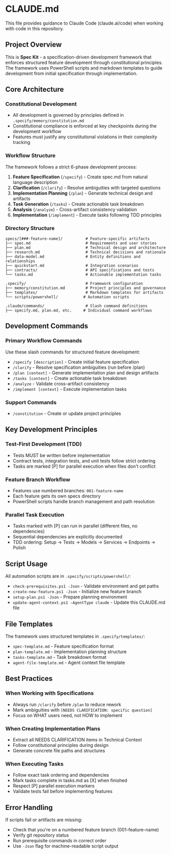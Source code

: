 ﻿# CLAUDE.md

This file provides guidance to Claude Code (claude.ai/code) when working with code in this repository.

## Project Overview

This is **Spec Kit** - a specification-driven development framework that enforces structured feature development through constitutional principles. The framework uses PowerShell scripts and markdown templates to guide development from initial specification through implementation.

## Core Architecture

### Constitutional Development
- All development is governed by principles defined in `.specify/memory/constitution.md`
- Constitutional compliance is enforced at key checkpoints during the development workflow
- Features must justify any constitutional violations in their complexity tracking

### Workflow Structure
The framework follows a strict 6-phase development process:

1. **Feature Specification** (`/specify`) - Create spec.md from natural language description
2. **Clarification** (`/clarify`) - Resolve ambiguities with targeted questions
3. **Implementation Planning** (`/plan`) - Generate technical design and artifacts
4. **Task Generation** (`/tasks`) - Create actionable task breakdown
5. **Analysis** (`/analyze`) - Cross-artifact consistency validation
6. **Implementation** (`/implement`) - Execute tasks following TDD principles

### Directory Structure
```
specs/[###-feature-name]/          # Feature-specific artifacts
├── spec.md                        # Requirements and user stories
├── plan.md                        # Technical design and architecture
├── research.md                    # Technical decisions and rationale
├── data-model.md                  # Entity definitions and relationships
├── quickstart.md                  # Integration scenarios
├── contracts/                     # API specifications and tests
└── tasks.md                       # Actionable implementation tasks

.specify/                          # Framework configuration
├── memory/constitution.md         # Project principles and governance
├── templates/                     # Markdown templates for artifacts
└── scripts/powershell/           # Automation scripts

.claude/commands/                  # Slash command definitions
├── specify.md, plan.md, etc.     # Individual command workflows
```

## Development Commands

### Primary Workflow Commands
Use these slash commands for structured feature development:

- `/specify [description]` - Create initial feature specification
- `/clarify` - Resolve specification ambiguities (run before /plan)
- `/plan [context]` - Generate implementation plan and design artifacts
- `/tasks [context]` - Create actionable task breakdown
- `/analyze` - Validate cross-artifact consistency
- `/implement [context]` - Execute implementation tasks

### Support Commands
- `/constitution` - Create or update project principles

## Key Development Principles

### Test-First Development (TDD)
- Tests MUST be written before implementation
- Contract tests, integration tests, and unit tests follow strict ordering
- Tasks are marked [P] for parallel execution when files don't conflict

### Feature Branch Workflow
- Features use numbered branches: `001-feature-name`
- Each feature gets its own specs directory
- PowerShell scripts handle branch management and path resolution

### Parallel Task Execution
- Tasks marked with [P] can run in parallel (different files, no dependencies)
- Sequential dependencies are explicitly documented
- TDD ordering: Setup → Tests → Models → Services → Endpoints → Polish

## Script Usage

All automation scripts are in `.specify/scripts/powershell/`:

- `check-prerequisites.ps1 -Json` - Validate environment and get paths
- `create-new-feature.ps1 -Json` - Initialize new feature branch
- `setup-plan.ps1 -Json` - Prepare planning environment
- `update-agent-context.ps1 -AgentType claude` - Update this CLAUDE.md file

## File Templates

The framework uses structured templates in `.specify/templates/`:
- `spec-template.md` - Feature specification format
- `plan-template.md` - Implementation planning structure
- `tasks-template.md` - Task breakdown format
- `agent-file-template.md` - Agent context file template

## Best Practices

### When Working with Specifications
- Always run `/clarify` before `/plan` to reduce rework
- Mark ambiguities with `[NEEDS CLARIFICATION: specific question]`
- Focus on WHAT users need, not HOW to implement

### When Creating Implementation Plans
- Extract all NEEDS CLARIFICATION items in Technical Context
- Follow constitutional principles during design
- Generate concrete file paths and structures

### When Executing Tasks
- Follow exact task ordering and dependencies
- Mark tasks complete in tasks.md as [X] when finished
- Respect [P] parallel execution markers
- Validate tests fail before implementing features

## Error Handling

If scripts fail or artifacts are missing:
- Check that you're on a numbered feature branch (001-feature-name)
- Verify git repository status
- Run prerequisite commands in correct order
- Use `-Json` flag for machine-readable script output
